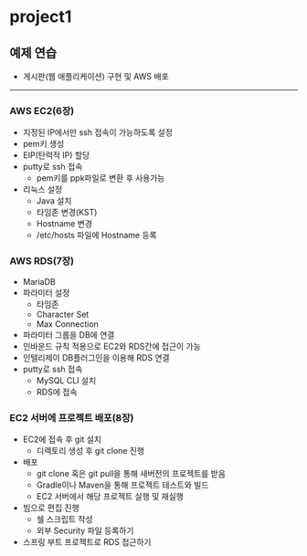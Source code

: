 # project1

## 예제 연습
* 게시판(웹 애플리케이션) 구현 및 AWS 배포
---
### AWS EC2(6장)
* 지정된 IP에서만 ssh 접속이 가능하도록 설정
* pem키 생성
* EIP(탄력적 IP) 할당
* putty로 ssh 접속
  * pem키를 ppk파일로 변환 후 사용가능
* 리눅스 설정
  * Java 설치
  * 타임존 변경(KST)
  * Hostname 변경
  * /etc/hosts 파일에 Hostname 등록

### AWS RDS(7장)
* MariaDB
* 파라미터 설정
  * 타임존
  * Character Set
  * Max Connection
* 파라미터 그룹을 DB에 연결
* 인바운드 규칙 적용으로 EC2와 RDS간에 접근이 가능
* 인텔리제이 DB플러그인을 이용해 RDS 연결
* putty로 ssh 접속 
  * MySQL CLI 설치
  * RDS에 접속

### EC2 서버에 프로젝트 배포(8장)
* EC2에 접속 후 git 설치
  * 디렉토리 생성 후 git clone 진행
* 배포
  * git clone 혹은 git pull을 통해 새버전의 프로젝트를 받음
  * Gradle이나 Maven을 통해 프로젝트 테스트와 빌드
  * EC2 서버에서 해당 프로젝트 실행 및 재실행
* 빔으로 편집 진행
  * 쉘 스크립트 작성
  * 외부 Security 파일 등록하기
* 스프링 부트 프로젝트로 RDS 접근하기